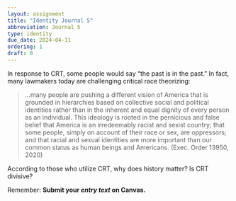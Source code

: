 ```yaml
---
layout: assignment
title: "Identity Journal 5"
abbreviation: Journal 5
type: identity
due_date: 2024-04-11
ordering: 1
draft: 0
---
```


In response to CRT, some people would say “the past is in the past.” In fact, many lawmakers today are challenging critical race theorizing:
> …many people are pushing a different vision of America that is grounded in hierarchies based on collective social and political identities rather than in the inherent and equal dignity of every person as an individual. This ideology is rooted in the pernicious and false belief that America is an irredeemably racist and sexist country; that some people, simply on account of their race or sex, are oppressors; and that racial and sexual identities are more important than our common status as human beings and Americans. (Exec. Order 13950, 2020)

According to those who utilize CRT, why does history matter? Is CRT divisive?

Remember: **Submit your *entry text* on Canvas.**
